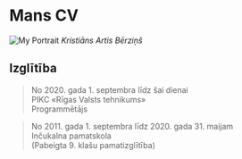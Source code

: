 # **Mans CV**
![My Portrait](https://i.imgur.com/zI2CQmw.png)
_Kristiāns Artis Bērziņš_

## Izglītība
> No 2020. gada 1. septembra līdz šai dienai\
PIKC «Rīgas Valsts tehnikums»\
Programmētājs

> No 2011. gada 1. septembra līdz 2020. gada 31. maijam\
Inčukalna pamatskola\
(Pabeigta 9. klašu pamatizglītība)
